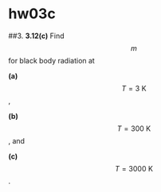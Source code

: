 # hw03c

##3.
**3.12(c)**
Find $$m$$ for black body radiation at

**(a)** $$T=3\:\text{K}$$,

**(b)** $$T=300\:\text{K}$$, and

**(c)** $$T=3000\:\text{K}$$.